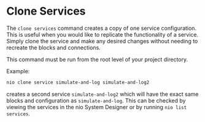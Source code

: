 # Clone Services

The `clone services` command creates a copy of one service configuration. This is useful when you would like to replicate the functionality of a service. Simply clone the service and make any desired changes without needing to recreate the blocks and connections.

This command must be run from the root level of your project directory.

Example:
```bash
nio clone service simulate-and-log simulate-and-log2
```
creates a second service `simulate-and-log2` which will have the exact same blocks and configuration as `simulate-and-log`. This can be checked by viewing the services in the nio System Designer or by running `nio list services`.
